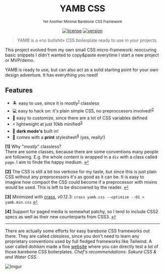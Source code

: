 <div align="center">

# YAMB CSS
<small>Yet Another Minimal Barebone CSS Framework</small>

[![license](https://img.shields.io/badge/license-BOML-green?style=flat-square)](LICENSE.md)
[![version](https://img.shields.io/github/v/tag/runxel/yamb-css)](https://github.com/runxel/yamb-css/releases)
</div>

> YAMB is a «no bullshit» CSS boilerplate ready to use in your projects.

This project evolved from my own small CSS micro-framework: reoccuring basic snippets I didn't wanted to copy&paste everytime I start a new project or MVP/demo.

YAMB is ready to use, but can also act as a solid starting point for your own design adventure. It has everything you need!

## Features
- 🏝 easy to use, since it is mostly<sup id="a1">[1](#f1)</sup> classless
- 💻 easy to hack on: it's plain simple CSS, no preproccesors involved!<sup id="a2">[2](#f2)</sup> 
- 🎨 easy to customize, since there are a lot of CSS variables defined
- ⚡ lightweight at just 10kb minified<sup id="a3">[3](#f3)</sup>
- 🌚 **dark mode's** built in!
- 📰 comes with a **print** stylesheet<sup id="a4">[4](#f4)</sup> (yes, really!)


<b id="f1">[1]</b> Why "_mostly_" classless?  
There are some classes, because there are some conventions many people are following. E.g. the whole content is wrapped in a `div` with a class called `page`. I aim to finde the happy medium. [↩](#a1)

<b id="f2">[2]</b> The CSS is still a bit too verbose for my taste, but since this is just plain CSS without any preprocessors it's as good as it can be. It is easy to imagine how compact the CSS could become if a preprocessor with mixins would be used. This is left to be discovered by the reader. [↩](#a2)

<b id="f3">[3]</b> Minimized with [crass](https://github.com/mattbasta/crass), v0.12.3:
`crass yamb.css --optimize --O1 > yamb.min.css` [↩](#a3)

<b id="f4">[4]</b> Support for paged media is somewhat patchy, so I tend to include CSS2 specs as well as their new counterparts from CSS3. [↩](#a4)

---

There are actually some efforts for easy barebone CSS frameworks out there. They are called _classless_, since you don't need to learn any proprietary conventions used by full fledged frameworks like Tailwind.
A user called _dohliam_ made a fine [website](https://dohliam.github.io/dropin-minimal-css/) where you can directly test a lot of those barebone CSS boilerplates.
_Chef's recommendations: Sakura CSS & and Water CSS._


![Imgur](https://i.imgur.com/NX391J6.gifv)

